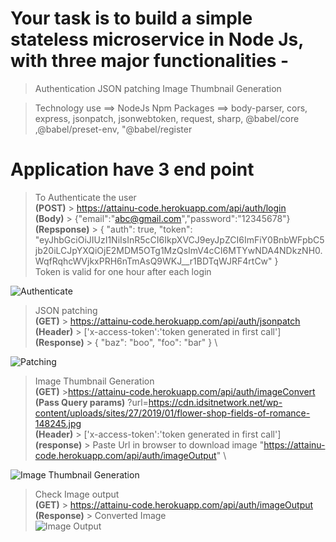 # Your task is to build a simple stateless microservice in Node Js, with three major functionalities -
> Authentication
> JSON patching
> Image Thumbnail Generation

> Technology use ==> NodeJs
> Npm Packages ==> body-parser, cors, express, jsonpatch, jsonwebtoken, request, sharp, @babel/core ,@babel/preset-env,
    "@babel/register


# Application have 3 end point
> To Authenticate the user \
**(POST)** > https://attainu-code.herokuapp.com/api/auth/login \
**(Body)** > {"email":"abc@gmail.com","password":"12345678"} \
**(Repsponse)** > 
{
    "auth": true,
    "token": "eyJhbGciOiJIUzI1NiIsInR5cCI6IkpXVCJ9eyJpZCI6ImFiY0BnbWFpbC5jb20iLCJpYXQiOjE2MDM5OTg1MzQsImV4cCI6MTYwNDA4NDkzNH0.WqfRqhcWVjkxPRH6nTmAsQ9WKJ__r1BDTqWJRF4rtCw"
}\
Token is valid for one hour after each login

![Authenticate](https://i.ibb.co/1TQnmzB/Screenshot-2020-10-30-at-1-01-14-AM.png)

> JSON patching \
**(GET)**  > https://attainu-code.herokuapp.com/api/auth/jsonpatch \
**(Header)** > ['x-access-token':'token generated in first call'] \
**(Response)** > {
    "baz": "boo",
    "foo": "bar"
} \

![Patching](https://i.ibb.co/9tT1P1f/Screenshot-2020-10-30-at-1-04-17-AM.png)


> Image Thumbnail Generation \
**(GET)** >https://attainu-code.herokuapp.com/api/auth/imageConvert \
**(Pass Query params)** ?url=https://cdn.idsitnetwork.net/wp-content/uploads/sites/27/2019/01/flower-shop-fields-of-romance-148245.jpg \
**(Header)** > ['x-access-token':'token generated in first call'] \
**(response)** > Paste Url in browser to download image "https://attainu-code.herokuapp.com/api/auth/imageOutput" \

![Image Thumbnail Generation](https://i.ibb.co/Fbk3D6W/Screenshot-2020-10-30-at-1-05-50-AM.png)


> Check Image output \
**(GET)** > https://attainu-code.herokuapp.com/api/auth/imageOutput \
**(Response)** > Converted Image \
![Image Output](https://i.ibb.co/qN7PHvV/Screenshot-2020-10-30-at-1-06-33-AM.png)